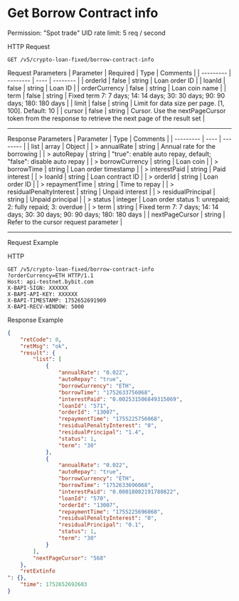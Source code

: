 # Get Borrow Contract info

Permission: "Spot trade"
UID rate limit: 5 req / second


HTTP Request
```http
GET /v5/crypto-loan-fixed/borrow-contract-info

```

Request Parameters
| Parameter | Required | Type | Comments |
| --------- | -------- | ---- | -------- |
| orderId | false | string | Loan order ID |
| loanId | false | string | Loan ID |
| orderCurrency | false | string | Loan coin name |
| term | false | string | Fixed term 7: 7 days; 14: 14 days; 30: 30 days; 90: 90 days; 180: 180 days |
| limit | false | string | Limit for data size per page. [1, 100]. Default: 10 |
| cursor | false | string | Cursor. Use the nextPageCursor token from the response to retrieve the next page of the result set |

---


Response Parameters
| Parameter | Type | Comments |
| --------- | ---- | -------- |
| list | array | Object |
| > annualRate | string | Annual rate for the borrowing |
| > autoRepay | string | "true": enable auto repay, default; "false": disable auto repay |
| > borrowCurrency | string | Loan coin |
| > borrowTime | string | Loan order timestamp |
| > interestPaid | string | Paid interest |
| > loanId | string | Loan contract ID |
| > orderId | string | Loan order ID |
| > repaymentTime | string | Time to repay |
| > residualPenaltyInterest | string | Unpaid interest |
| > residualPrincipal | string | Unpaid principal |
| > status | integer | Loan order status 1: unrepaid; 2: fully repaid; 3: overdue |
| > term | string | Fixed term 7: 7 days; 14: 14 days; 30: 30 days; 90: 90 days; 180: 180 days |
| nextPageCursor | string | Refer to the cursor request parameter |

---

Request Example

HTTP
 
  
```http
GET /v5/crypto-loan-fixed/borrow-contract-info
?orderCurrency=ETH HTTP/1.1
Host: api-testnet.bybit.com
X-BAPI-SIGN: XXXXXX
X-BAPI-API-KEY: XXXXXX
X-BAPI-TIMESTAMP: 1752652691909
X-BAPI-RECV-WINDOW: 5000
```

Response Example
```json
{
    "retCode": 0,
    "retMsg": "ok",
    "result": {
        "list": [
            {
                "annualRate": "0.022",
                "autoRepay": "true",
                "borrowCurrency": "ETH",
                "borrowTime": "1752633756068",
                "interestPaid": "0.002531506849315069",
                "loanId": "571",
                "orderId": "13007",
                "repaymentTime": "1755225756068",
                "residualPenaltyInterest": "0",
                "residualPrincipal": "1.4",
                "status": 1,
                "term": "30"
            },
            {
                "annualRate": "0.022",
                "autoRepay": "true",
                "borrowCurrency": "ETH",
                "borrowTime": "1752633696068",
                "interestPaid": "0.00018082191780822",
                "loanId": "570",
                "orderId": "13007",
                "repaymentTime": "1755225696068",
                "residualPenaltyInterest": "0",
                "residualPrincipal": "0.1",
                "status": 1,
                "term": "30"
            }
        ],
        "nextPageCursor": "568"
    },
    "retExtinfo
": {},
    "time": 1752652692603
}
```

